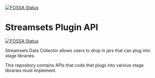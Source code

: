<!---
  Licensed under the Apache License, Version 2.0 (the "License");
  you may not use this file except in compliance with the License.
  You may obtain a copy of the License at

    http://www.apache.org/licenses/LICENSE-2.0

  Unless required by applicable law or agreed to in writing, software
  distributed under the License is distributed on an "AS IS" BASIS,
  WITHOUT WARRANTIES OR CONDITIONS OF ANY KIND, either express or implied.
  See the License for the specific language governing permissions and
  limitations under the License. See accompanying LICENSE file.
--->


[![FOSSA Status](https://app.fossa.io/api/projects/git%2Bgithub.com%2Fstreamsets%2Fdatacollector-plugin-api.svg?type=large)](https://app.fossa.io/projects/git%2Bgithub.com%2Fstreamsets%2Fdatacollector-plugin-api?ref=badge_large)

# Streamsets Plugin API
[![FOSSA Status](https://app.fossa.io/api/projects/git%2Bgithub.com%2Fstreamsets%2Fdatacollector-plugin-api.svg?type=shield)](https://app.fossa.io/projects/git%2Bgithub.com%2Fstreamsets%2Fdatacollector-plugin-api?ref=badge_shield)

Streamsets Data Collector allows users to drop in jars that can plug into stage libraries.

This repository contains APIs that code that plugs into various stage libraries
must implement.